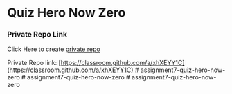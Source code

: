 # Quiz Hero Now Zero

### Private Repo Link
Click Here to create [private repo](https://classroom.github.com/a/xhXEYY1C)

Private Repo link: [https://classroom.github.com/a/xhXEYY1C](https://classroom.github.com/a/xhXEYY1C)
#   a s s i g n m e n t 7 - q u i z - h e r o - n o w - z e r o  
 #   a s s i g n m e n t 7 - q u i z - h e r o - n o w - z e r o  
 #   a s s i g n m e n t 7 - q u i z - h e r o - n o w - z e r o  
 